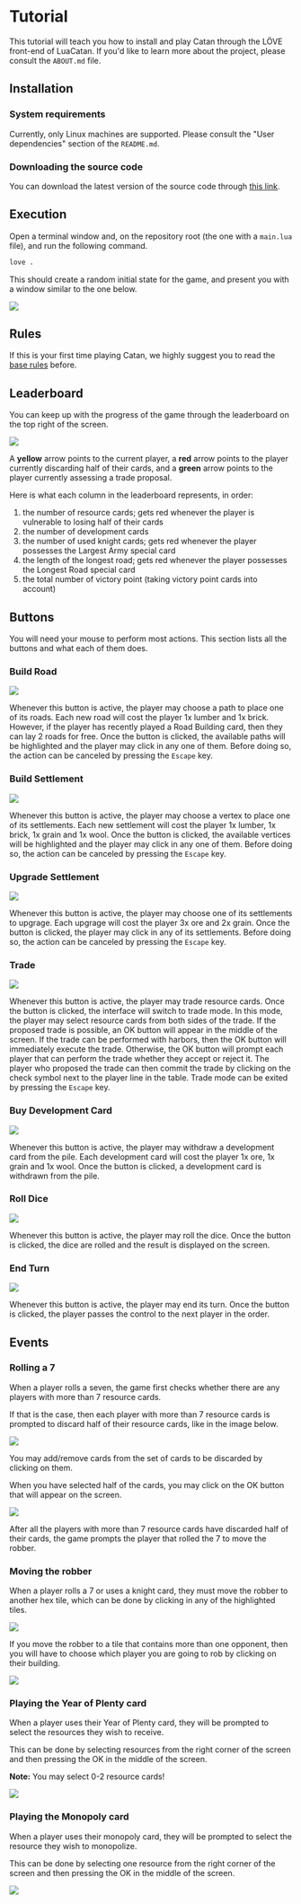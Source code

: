 # Tutorial

This tutorial will teach you how to install and play Catan through the LÖVE front-end of LuaCatan.
If you'd like to learn more about the project, please consult the `ABOUT.md` file.

## Installation

### System requirements

Currently, only Linux machines are supported.
Please consult the "User dependencies" section of the `README.md`.

### Downloading the source code

You can download the latest version of the source code through [this link](https://github.com/guidanoli/catan-lua/archive/refs/heads/main.zip).

## Execution

Open a terminal window and, on the repository root (the one with a `main.lua` file), and run the following command.

```sh
love .
```

This should create a random initial state for the game, and present you with a window similar to the one below.

![](https://i.imgur.com/m4gk1RT.png)

## Rules

If this is your first time playing Catan, we highly suggest you to read the [base rules](https://www.catan.com/sites/default/files/2021-06/catan_base_rules_2020_200707.pdf) before.

## Leaderboard

You can keep up with the progress of the game through the leaderboard on the top right of the screen.

![](https://i.imgur.com/GCOxgfS.png)

A **yellow** arrow points to the current player,
a **red** arrow points to the player currently discarding half of their cards,
and a **green** arrow points to the player currently assessing a trade proposal.

Here is what each column in the leaderboard represents, in order:

1. the number of resource cards; gets red whenever the player is vulnerable to losing half of their cards
2. the number of development cards
3. the number of used knight cards; gets red whenever the player possesses the Largest Army special card
4. the length of the longest road; gets red whenever the player possesses the Longest Road special card
5. the total number of victory point (taking victory point cards into account)

## Buttons

You will need your mouse to perform most actions.
This section lists all the buttons and what each of them does.

### Build Road

![](https://i.imgur.com/S1DrRrZ.png)

Whenever this button is active, the player may choose a path to place one of its roads.
Each new road will cost the player 1x lumber and 1x brick.
However, if the player has recently played a Road Building card, then they can lay 2 roads for free.
Once the button is clicked, the available paths will be highlighted and the player may click in any one of them.
Before doing so, the action can be canceled by pressing the `Escape` key.

### Build Settlement

![](https://i.imgur.com/K01ctco.png)

Whenever this button is active, the player may choose a vertex to place one of its settlements.
Each new settlement will cost the player 1x lumber, 1x brick, 1x grain and 1x wool.
Once the button is clicked, the available vertices will be highlighted and the player may click in any one of them.
Before doing so, the action can be canceled by pressing the `Escape` key.

### Upgrade Settlement

![](https://i.imgur.com/Gs1h0zs.png)

Whenever this button is active, the player may choose one of its settlements to upgrage.
Each upgrage will cost the player 3x ore and 2x grain.
Once the button is clicked, the player may click in any of its settlements.
Before doing so, the action can be canceled by pressing the `Escape` key.

### Trade

![](https://i.imgur.com/4pvDC1E.png)

Whenever this button is active, the player may trade resource cards.
Once the button is clicked, the interface will switch to trade mode.
In this mode, the player may select resource cards from both sides of the trade.
If the proposed trade is possible, an OK button will appear in the middle of the screen.
If the trade can be performed with harbors, then the OK button will immediately execute the trade.
Otherwise, the OK button will prompt each player that can perform the trade whether they accept or reject it.
The player who proposed the trade can then commit the trade by clicking on the check symbol next to the player line in the table.
Trade mode can be exited by pressing the `Escape` key.

### Buy Development Card

![](https://i.imgur.com/QuQMDcN.png)

Whenever this button is active, the player may withdraw a development card from the pile.
Each development card will cost the player 1x ore, 1x grain and 1x wool.
Once the button is clicked, a development card is withdrawn from the pile.

### Roll Dice

![](https://i.imgur.com/RreE6CX.png)

Whenever this button is active, the player may roll the dice.
Once the button is clicked, the dice are rolled and the result is displayed on the screen.

### End Turn

![](https://i.imgur.com/FCwe55B.png)

Whenever this button is active, the player may end its turn.
Once the button is clicked, the player passes the control to the next player in the order.

## Events

### Rolling a 7

When a player rolls a seven, the game first checks whether there are any players with more than 7 resource cards.

If that is the case, then each player with more than 7 resource cards is prompted to discard half of their resource cards, like in the image below.

![](https://imgur.com/snbOFur.png)

You may add/remove cards from the set of cards to be discarded by clicking on them.

When you have selected half of the cards, you may click on the OK button that will appear on the screen.

![](https://imgur.com/FZ78BeK.png)

After all the players with more than 7 resource cards have discarded half of their cards, the game prompts the player that rolled the 7 to move the robber.

### Moving the robber

When a player rolls a 7 or uses a knight card, they must move the robber to another hex tile, which can be done by clicking in any of the highlighted tiles.

![](https://imgur.com/BlsIiXb.png)

If you move the robber to a tile that contains more than one opponent, then you will have to choose which player you are going to rob by clicking on their building.

![](https://imgur.com/kS3MIGZ.png)

### Playing the Year of Plenty card

When a player uses their Year of Plenty card, they will be prompted to select the resources they wish to receive.

This can be done by selecting resources from the right corner of the screen and then pressing the OK in the middle of the screen.

**Note:** You may select 0-2 resource cards!

![](https://imgur.com/7Es1dJY.png)

### Playing the Monopoly card

When a player uses their monopoly card, they will be prompted to select the resource they wish to monopolize.

This can be done by selecting one resource from the right corner of the screen and then pressing the OK in the middle of the screen.

![](https://imgur.com/aZpdLD9.png)

